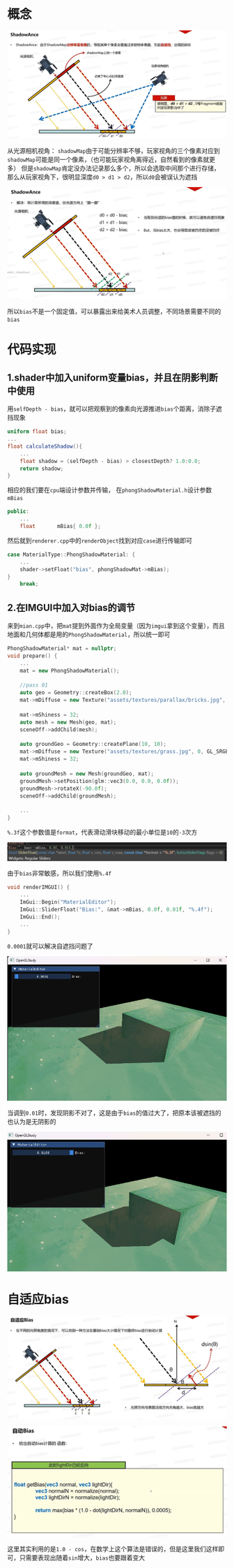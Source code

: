 # 概念

![输入图片说明](/imgs/2025-02-25/bt5KiPgBKRaSixIZ.png)

从光源相机视角：
`shadowMap`由于可能分辨率不够，玩家视角的三个像素对应到`shadowMap`可能是同一个像素，（也可能玩家视角离得近，自然看到的像素就更多）
但是`shadowMap`肯定没办法记录那么多个，所以会选取中间那个进行存储，
那么从玩家视角下，很明显深度`d0 > d1 > d2`，所以`d0`会被误认为遮挡

![输入图片说明](/imgs/2025-02-25/ah8tjNTdtm30xfea.png)

所以`bias`不是一个固定值，可以暴露出来给美术人员调整，不同场景需要不同的`bias`

# 代码实现
## 1.shader中加入uniform变量bias，并且在阴影判断中使用
用`selfDepth - bias`，就可以把观察到的像素向光源推进`bias`个距离，消除子遮挡现象
```glsl
uniform float bias;
...
float calculateShadow(){
	...
	float shadow = (selfDepth - bias) > closestDepth? 1.0:0.0;
	return shadow;
}
```
相应的我们要在`cpu`端设计参数并传输，
在`phongShadowMaterial.h`设计参数`mBias`
```cpp
public:
	...
	float		mBias{ 0.0f };
```
然后就到`renderer.cpp`中的`renderObject`找到对应`case`进行传输即可
```cpp
case MaterialType::PhongShadowMaterial: {
	...
	shader->setFloat("bias", phongShadowMat->mBias);
}
	break;
```
## 2.在IMGUI中加入对bias的调节

来到`mian.cpp`中，把`mat`提到外面作为全局变量（因为`imgui`拿到这个变量），而且地面和几何体都是用的`PhongShadowMaterial`，所以统一即可
```cpp
PhongShadowMaterial* mat = nullptr;
void prepare() {
	...
	mat = new PhongShadowMaterial();

	//pass 01
	auto geo = Geometry::createBox(2.0);
	mat->mDiffuse = new Texture("assets/textures/parallax/bricks.jpg", 0, GL_SRGB_ALPHA);

	mat->mShiness = 32;
	auto mesh = new Mesh(geo, mat);
	sceneOff->addChild(mesh);

	auto groundGeo = Geometry::createPlane(10, 10);
	mat->mDiffuse = new Texture("assets/textures/grass.jpg", 0, GL_SRGB_ALPHA);
	mat->mShiness = 32;

	auto groundMesh = new Mesh(groundGeo, mat);
	groundMesh->setPosition(glm::vec3(0.0, 0.0, 0.0f));
	groundMesh->rotateX(-90.0f);
	sceneOff->addChild(groundMesh);

	...
}
```
`%.3f`这个参数值是`format`，代表滑动滑块移动的最小单位是`10`的`-3`次方

![输入图片说明](/imgs/2025-02-25/Sq0j5zehEMyzInOB.png)

由于`bias`非常敏感，所以我们使用`%.4f`
```cpp
void renderIMGUI() {
	...
	ImGui::Begin("MaterialEditor");
	ImGui::SliderFloat("Bias:", &mat->mBias, 0.0f, 0.01f, "%.4f");
	ImGui::End();
	...
}
```
`0.0001`就可以解决自遮挡问题了

![输入图片说明](/imgs/2025-02-25/C50szzfw9RfHywrS.png)

当调到`0.01`时，发现阴影不对了，这是由于`bias`的值过大了，把原本该被遮挡的也认为是无阴影的

![输入图片说明](/imgs/2025-02-25/aQXWDrcd3HdaOTUC.png)

# 自适应bias

![输入图片说明](/imgs/2025-02-26/VudYjCyKTwhcSVur.png)

![输入图片说明](/imgs/2025-02-26/WtkzxcZNSvqa6MdK.png)

这里其实利用的是`1.0 - cos`，在数学上这个算法是错误的，但是这里我们这样即可，只需要表现出随着`sin`增大，`bias`也要跟着变大
<!--stackedit_data:
eyJoaXN0b3J5IjpbLTEwODQ4OTAyOTgsLTk4OTM4NjMxMywtMT
U0NjA5MDA0NiwtMTQxOTAyNTg5MCwtMTIyMzE4Nzk2MiwtMjA4
ODc0NjYxMl19
-->
